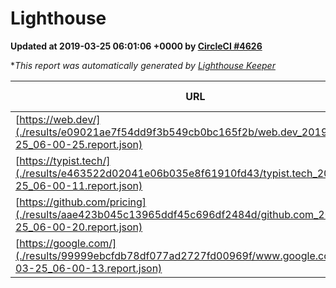 
# Lighthouse

**Updated at 2019-03-25 06:01:06 +0000 by [CircleCI #4626](https://circleci.com/gh/ItinerisLtd/lighthouse-keeper-example/4626)**

**This report was automatically generated by [Lighthouse Keeper](https://github.com/itinerisltd/lighthouse-keeper)*

| URL | Performance | Accessibility | Best Practices | SEO | PWA | Updated At |
| --- | --- | --- | --- | --- | --- | --- |
| [https://web.dev/](./results/e09021ae7f54dd9f3b549cb0bc165f2b/web.dev_2019-03-25_06-00-25.report.json) | 0.97 | 0.93 | 1 | 0.96 | 1 | 2019-03-25T06:00:25.317Z |
| [https://typist.tech/](./results/e463522d02041e06b035e8f61910fd43/typist.tech_2019-03-25_06-00-11.report.json) | 1 |  |  |  |  | 2019-03-25T06:00:11.288Z |
| [https://github.com/pricing](./results/aae423b045c13965ddf45c696df2484d/github.com_2019-03-25_06-00-20.report.json) | 0.84 | 0.89 | 0.93 | 0.9 | 0.58 | 2019-03-25T06:00:20.026Z |
| [https://google.com/](./results/99999ebcfdb78df077ad2727fd00969f/www.google.com_2019-03-25_06-00-13.report.json) | 0.96 | 0.71 | 0.93 | 0.82 | 0.58 | 2019-03-25T06:00:13.939Z |

